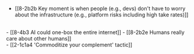 - [[8-2b2b Key moment is when people (e.g., devs) don't have to worry about the infrastructure (e.g., platform risks including high take rates)]]
<br>
- [[8-4b3 AI could one-box the entire internet]]
  - [[8-2b2e Humans really care about other humans]]
<br>
- [[2-1c1a4 'Commoditize your complement' tactic]]
